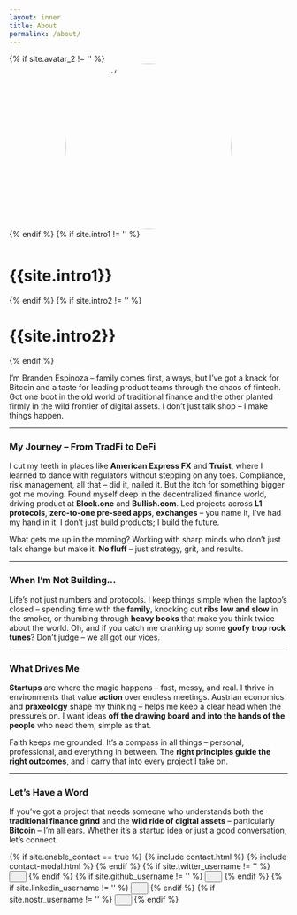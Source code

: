 ```yaml
---
layout: inner
title: About
permalink: /about/
---
```

<div class="hero-container">

  <div class="hero-content wow fadein">
    {% if site.avatar_2 != '' %}
    <img style="margin: 0px auto 0px; display: block;border-radius:50%;width:300px; height:300px;object-fit: contain;" src="{{site.avatar_2}}" alt="{{site.title}}">
    {% endif %}
    {% if site.intro1 != '' %}
    <h1 class="text-center" style="margin-top:50px;">{{site.intro1}}</h1>
    {% endif %}
    {% if site.intro2 != '' %}
    <h1 class="text-center">{{site.intro2}}</h1>
    {% endif %}
  </div>
</div>

I’m Branden Espinoza – family comes first, always, but I’ve got a knack for Bitcoin and a taste for leading product teams through the chaos of fintech. Got one boot in the old world of traditional finance and the other planted firmly in the wild frontier of digital assets. I don’t just talk shop – I make things happen.

---

### My Journey – From TradFi to DeFi  
I cut my teeth in places like **American Express FX** and **Truist**, where I learned to dance with regulators without stepping on any toes. Compliance, risk management, all that – did it, nailed it. But the itch for something bigger got me moving. Found myself deep in the decentralized finance world, driving product at **Block.one** and **Bullish.com**. Led projects across **L1 protocols**, **zero-to-one pre-seed apps**, **exchanges** – you name it, I’ve had my hand in it. I don’t just build products; I build the future.

What gets me up in the morning? Working with sharp minds who don’t just talk change but make it. **No fluff** – just strategy, grit, and results.

---

### When I’m Not Building…  
Life’s not just numbers and protocols. I keep things simple when the laptop’s closed – spending time with the **family**, knocking out **ribs low and slow** in the smoker, or thumbing through **heavy books** that make you think twice about the world. Oh, and if you catch me cranking up some **goofy trop rock tunes**? Don’t judge – we all got our vices.

---

### What Drives Me  
**Startups** are where the magic happens – fast, messy, and real. I thrive in environments that value **action** over endless meetings. Austrian economics and **praxeology** shape my thinking – helps me keep a clear head when the pressure’s on. I want ideas **off the drawing board and into the hands of the people** who need them, simple as that.

Faith keeps me grounded. It’s a compass in all things – personal, professional, and everything in between. The **right principles guide the right outcomes**, and I carry that into every project I take on.

---

### Let’s Have a Word  
If you’ve got a project that needs someone who understands both the **traditional finance grind** and the **wild ride of digital assets** – particularly **Bitcoin** – I’m all ears. Whether it’s a startup idea or just a good conversation, let’s connect.

<div class="hero-buttons">
  {% if site.enable_contact == true %}
    {% include contact.html %}
    {% include contact-modal.html %}
  {% endif %}
  {% if site.twitter_username != '' %}
    <a href="https://twitter.com/{{ site.twitter_username }}"><button class="btn btn-default btn-lg" title="Twitter/X" ><i class="fa fa-twitter fa-lg" style="padding-left:15px"></i></button></a>
  {% endif %}
  {% if site.github_username != '' %}
    <a href="https://github.com/{{ site.github_username }}"><button class="btn btn-default btn-lg" title="Github" ><i class="fa fa-github fa-lg" style="padding-left:15px"></i></button></a>
  {% endif %}
  {% if site.linkedin_username != '' %}
    <a href="https://www.linkedin.com/in/{{ site.linkedin_username }}"><button class="btn btn-default btn-lg"  title="LinkedIn" ><i class="fa fa-linkedin fa-lg" style="padding-left:15px"></i></button></a>
  {% endif %}
  {% if site.nostr_username != '' %}
    <a href="https://primal.net/p/{{ site.nostr_pubkey }}"><button class="btn btn-default btn-lg" title="Primal/Nostr" ><i class="fa fa-product-hunt fa-lg" style="padding-left:15px"></i></button></a>
  {% endif %}
</div>